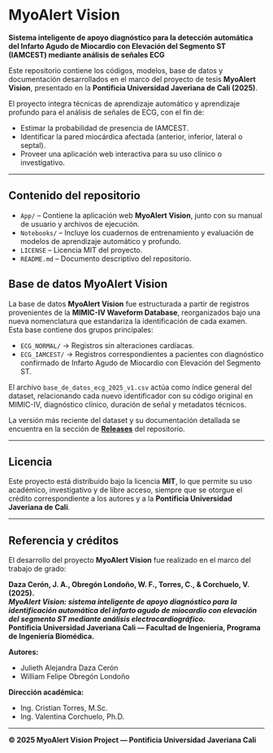 # MyoAlert Vision

**Sistema inteligente de apoyo diagnóstico para la detección automática del Infarto Agudo de Miocardio con Elevación del Segmento ST (IAMCEST) mediante análisis de señales ECG**

Este repositorio contiene los códigos, modelos, base de datos y documentación desarrollados en el marco del proyecto de tesis **MyoAlert Vision**, presentado en la **Pontificia Universidad Javeriana de Cali (2025)**.

El proyecto integra técnicas de aprendizaje automático y aprendizaje profundo para el análisis de señales de ECG, con el fin de:

- Estimar la probabilidad de presencia de IAMCEST.  
- Identificar la pared miocárdica afectada (anterior, inferior, lateral o septal).  
- Proveer una aplicación web interactiva para su uso clínico o investigativo.

---

## Contenido del repositorio

- `App/` – Contiene la aplicación web **MyoAlert Vision**, junto con su manual de usuario y archivos de ejecución.  
- `Notebooks/` – Incluye los cuadernos de entrenamiento y evaluación de modelos de aprendizaje automático y profundo.  
- `LICENSE` – Licencia MIT del proyecto.  
- `README.md` – Documento descriptivo del repositorio.

##  Base de datos MyoAlert Vision

La base de datos **MyoAlert Vision** fue estructurada a partir de registros provenientes de la **MIMIC-IV Waveform Database**, reorganizados bajo una nueva nomenclatura que estandariza la identificación de cada examen.  
Esta base contiene dos grupos principales:

- `ECG_NORMAL/` → Registros sin alteraciones cardíacas.  
- `ECG_IAMCEST/` → Registros correspondientes a pacientes con diagnóstico confirmado de Infarto Agudo de Miocardio con Elevación del Segmento ST.  

El archivo `base_de_datos_ecg_2025_v1.csv` actúa como índice general del dataset, relacionando cada nuevo identificador con su código original en MIMIC-IV, diagnóstico clínico, duración de señal y metadatos técnicos.

 La versión más reciente del dataset y su documentación detallada se encuentra en la sección de **[Releases](../../releases)** del repositorio.

---

##  Licencia

Este proyecto está distribuido bajo la licencia **MIT**, lo que permite su uso académico, investigativo y de libre acceso, siempre que se otorgue el crédito correspondiente a los autores y a la **Pontificia Universidad Javeriana de Cali**.

---

##  Referencia y créditos

El desarrollo del proyecto **MyoAlert Vision** fue realizado en el marco del trabajo de grado:

**Daza Cerón, J. A., Obregón Londoño, W. F., Torres, C., & Corchuelo, V. (2025).  
*MyoAlert Vision: sistema inteligente de apoyo diagnóstico para la identificación automática del infarto agudo de miocardio con elevación del segmento ST mediante análisis electrocardiográfico.*  
Pontificia Universidad Javeriana Cali — Facultad de Ingeniería, Programa de Ingeniería Biomédica.**

**Autores:**  
- Julieth Alejandra Daza Cerón  
- William Felipe Obregón Londoño  

**Dirección académica:**  
- Ing. Cristian Torres, M.Sc.  
- Ing. Valentina Corchuelo, Ph.D.  

---

**© 2025 MyoAlert Vision Project — Pontificia Universidad Javeriana Cali**
